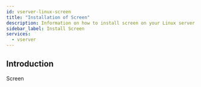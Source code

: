 ```yaml
---
id: vserver-linux-screen
title: "Installation of Screen"
description: Information on how to install screen on your Linux server from ZAP-Hosting - ZAP-Hosting.com documentation
sidebar_label: Install Screen
services:
  - vserver
---
```


## Introduction

Screen
